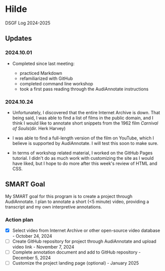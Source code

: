 # Hilde

DSGF Log 2024-2025

## Updates

### 2024.10.01
- Completed since last meeting:
  
    - practiced Markdown
    - refamiliarized with GitHub
    - completed command line workshop
    - took a first pass reading through the AudiAnnotate instructions

### 2024.10.24
- Unfortunately, I discovered that the entire Internet Archive is down. That being said, I was able to find a list of films in the public domain, and I think I would like to annotate short snippets from the 1962 film _Carnival of Souls_(dir. Herk Harvey)
- I was able to find a full-length version of the film on YouTube, which I believe is supported by AudiAnnotate. I will test this soon to make sure. 

- In terms of workshop related material, I worked on the GitHub Pages tutorial. I didn't do as much work with customizing the site as I would have liked, but I hope to do more after this week's review of HTML and CSS.


## SMART Goal

My SMART goal for this program is to create a project through AudiAnnotate. I plan to annotate a short (<5 minute) video, providing a transcript and my own interpretive annotations.


### Action plan

- [X] Select video from Internet Archive or other open-source video database - October 24, 2024
- [ ] Create GitHub repository for project through AudiAnnotate and upload video link - November 7, 2024
- [ ] Complete annotation document and add to GitHub repository - December 5, 2024
- [ ] Customize the project landing page (optional) - January 2025

